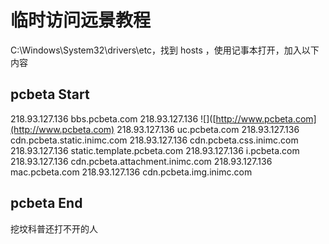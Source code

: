 # 临时访问远景教程

C:\Windows\System32\drivers\etc，找到 hosts ，使用记事本打开，加入以下内容

## pcbeta Start

218.93.127.136 bbs.pcbeta.com 218.93.127.136 !\[\]\([http://www.pcbeta.com](http://www.pcbeta.com) 218.93.127.136 uc.pcbeta.com 218.93.127.136 cdn.pcbeta.static.inimc.com 218.93.127.136 cdn.pcbeta.css.inimc.com 218.93.127.136 static.template.pcbeta.com 218.93.127.136 i.pcbeta.com 218.93.127.136 cdn.pcbeta.attachment.inimc.com 218.93.127.136 mac.pcbeta.com 218.93.127.136 cdn.pcbeta.img.inimc.com

## pcbeta End

挖坟科普还打不开的人


